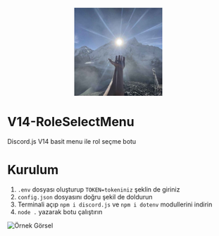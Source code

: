 <p align="center">
  <a href="" rel="noopener">
    <img width=200px height=200px src="./assets/back.png">
  </a>
</p>


# V14-RoleSelectMenu
Discord.js V14 basit menu ile rol seçme botu

# Kurulum
1. `.env` dosyası oluşturup `TOKEN=tokeniniz` şeklin de giriniz
2. `config.json` dosyasını doğru şekil de doldurun
3. Terminali açıp `npm i discord.js` ve `npm i dotenv` modullerini indirin
4. `node .` yazarak botu çalıştırın


![Örnek Görsel](https://github.com/user-attachments/assets/b9e4da75-1c18-4a0e-9d0f-5f8cd1198000)
